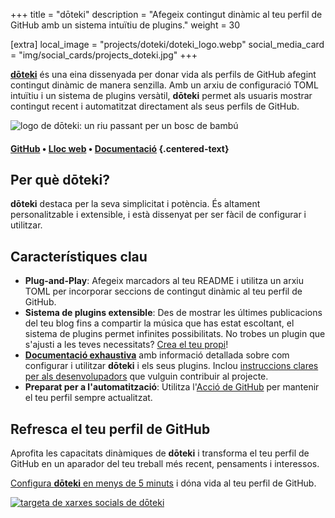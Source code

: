 +++
title = "dōteki"
description = "Afegeix contingut dinàmic al teu perfil de GitHub amb un sistema intuïtiu de plugins."
weight = 30

[extra]
local_image = "projects/doteki/doteki_logo.webp"
social_media_card = "img/social_cards/projects_doteki.jpg"
+++

[**dōteki**](https://doteki.org/) és una eina dissenyada per donar vida als perfils de GitHub afegint contingut dinàmic de manera senzilla. Amb un arxiu de configuració TOML intuïtiu i un sistema de plugins versàtil, **dōteki** permet als usuaris mostrar contingut recent i automatitzat directament als seus perfils de GitHub.

![logo de dōteki: un riu passant per un bosc de bambú](https://cdn.jsdelivr.net/gh/welpo/doteki@main/website/static/img/logo.png)

#### [GitHub](https://github.com/welpo/doteki) • [Lloc web](https://doteki.org/) • [Documentació](https://doteki.org/docs/) {.centered-text}

## Per què dōteki?

**dōteki** destaca per la seva simplicitat i potència. És altament personalitzable i extensible, i està dissenyat per ser fàcil de configurar i utilitzar.

## Característiques clau

- **Plug-and-Play**: Afegeix marcadors al teu README i utilitza un arxiu TOML per incorporar seccions de contingut dinàmic al teu perfil de GitHub.
- **Sistema de plugins extensible**: Des de mostrar les últimes publicacions del teu blog fins a compartir la música que has estat escoltant, el sistema de plugins permet infinites possibilitats. No trobes un plugin que s'ajusti a les teves necessitats? [Crea el teu propi](https://doteki.org/docs/developer-guide/plugin-standard)!
- [**Documentació exhaustiva**](https://doteki.org/docs/) amb informació detallada sobre com configurar i utilitzar **dōteki** i els seus plugins. Inclou [instruccions clares per als desenvolupadors](https://doteki.org/docs/developer-guide/) que vulguin contribuir al projecte.
- **Preparat per a l'automatització**: Utilitza l'[Acció de GitHub](https://github.com/welpo/doteki-action) per mantenir el teu perfil sempre actualitzat.

## Refresca el teu perfil de GitHub

Aprofita les capacitats dinàmiques de **dōteki** i transforma el teu perfil de GitHub en un aparador del teu treball més recent, pensaments i interessos.

[Configura **dōteki** en menys de 5 minuts](https://doteki.org/) i dóna vida al teu perfil de GitHub.

[![targeta de xarxes socials de dōteki](/img/social_cards/projects_doteki.jpg)](https://doteki.org/)
